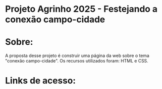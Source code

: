# Projeto Agrinho 2025 - Festejando a conexão campo-cidade
# Sobre:
A proposta desse projeto é construir uma página da web sobre o tema "conexão campo-cidade". Os recursos utilizados foram: HTML e CSS.

# Links de acesso:

